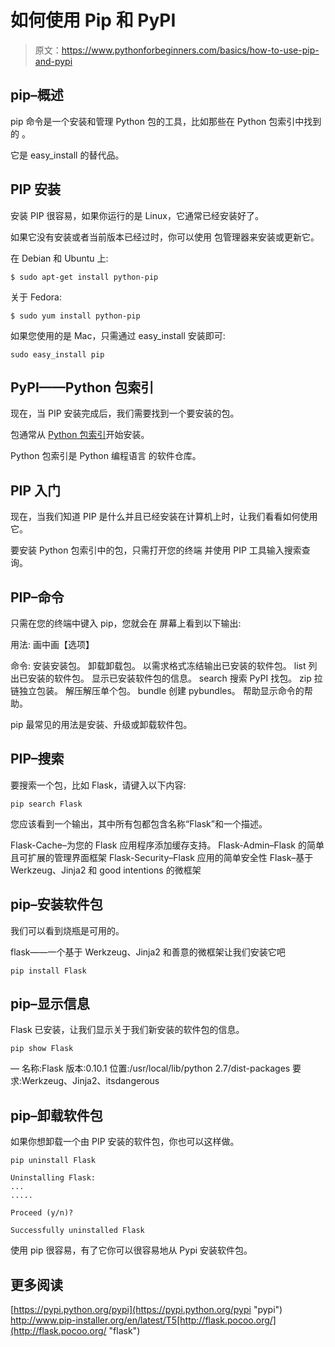 # 如何使用 Pip 和 PyPI

> 原文：<https://www.pythonforbeginners.com/basics/how-to-use-pip-and-pypi>

## pip–概述

pip 命令是一个安装和管理 Python 包的工具，比如那些在 Python 包索引中找到的
。

它是 easy_install 的替代品。

## PIP 安装

安装 PIP 很容易，如果你运行的是 Linux，它通常已经安装好了。

如果它没有安装或者当前版本已经过时，你可以使用
包管理器来安装或更新它。

在 Debian 和 Ubuntu 上:

```
$ sudo apt-get install python-pip 
```

关于 Fedora:

```
$ sudo yum install python-pip 
```

如果您使用的是 Mac，只需通过 easy_install 安装即可:

```
sudo easy_install pip 
```

## PyPI——Python 包索引

现在，当 PIP 安装完成后，我们需要找到一个要安装的包。

包通常从 [Python 包索引](https://pypi.python.org/pypi "pypi")开始安装。

Python 包索引是 Python 编程语言
的软件仓库。

## PIP 入门

现在，当我们知道 PIP 是什么并且已经安装在计算机上时，让我们看看如何使用它。

要安装 Python 包索引中的包，只需打开您的终端
并使用 PIP 工具输入搜索查询。

## PIP–命令

只需在您的终端中键入 pip，您就会在
屏幕上看到以下输出:

用法:
画中画<command></command>【选项】

命令:
安装安装包。
卸载卸载包。
以需求格式冻结输出已安装的软件包。
list 列出已安装的软件包。
显示已安装软件包的信息。
search 搜索 PyPI 找包。
zip 拉链独立包装。
解压解压单个包。
bundle 创建 pybundles。
帮助显示命令的帮助。

pip 最常见的用法是安装、升级或卸载软件包。

## PIP–搜索

要搜索一个包，比如 Flask，请键入以下内容:

```
pip search Flask 
```

您应该看到一个输出，其中所有包都包含名称“Flask”和一个描述。

Flask-Cache–为您的 Flask 应用程序添加缓存支持。
Flask-Admin–Flask 的简单且可扩展的管理界面框架
Flask-Security–Flask 应用的简单安全性
Flask–基于 Werkzeug、Jinja2 和 good intentions 的微框架

## pip–安装软件包

我们可以看到烧瓶是可用的。

flask——一个基于 Werkzeug、Jinja2 和善意的微框架让我们安装它吧

```
pip install Flask 
```

## pip–显示信息

Flask 已安装，让我们显示关于我们新安装的软件包的信息。

```
pip show Flask 
```

—
名称:Flask
版本:0.10.1
位置:/usr/local/lib/python 2.7/dist-packages
要求:Werkzeug、Jinja2、itsdangerous

## pip–卸载软件包

如果你想卸载一个由 PIP 安装的软件包，你也可以这样做。

```
pip uninstall Flask

Uninstalling Flask:
...
.....

Proceed (y/n)?

Successfully uninstalled Flask 
```

使用 pip 很容易，有了它你可以很容易地从 Pypi 安装软件包。

## 更多阅读

[https://pypi.python.org/pypi](https://pypi.python.org/pypi "pypi")
http://www.pip-installer.org/en/latest/T5[http://flask.pocoo.org/](http://flask.pocoo.org/ "flask")